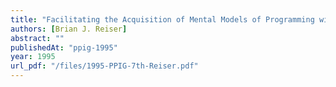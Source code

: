 ```yaml
---
title: "Facilitating the Acquisition of Mental Models of Programming with GIL: an Integrated Planning and Debugging Leaming Environment"
authors: [Brian J. Reiser]
abstract: ""
publishedAt: "ppig-1995"
year: 1995
url_pdf: "/files/1995-PPIG-7th-Reiser.pdf"
---
```

